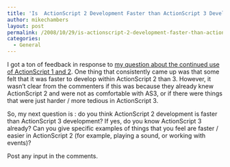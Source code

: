 ```yaml
---
title: 'Is  ActionScript 2 Development Faster than ActionScript 3 Development?'
author: mikechambers
layout: post
permalink: /2008/10/29/is-actionscript-2-development-faster-than-actionscript-3-development/
categories:
  - General
---
```



I got a ton of feedback in response to [my question about the continued use of ActionScript 1 and 2][1]. One thing that consistently came up was that some felt that it was faster to develop within ActionScript 2 than 3. However, it wasn&#8217;t clear from the commenters if this was because they already knew ActionScript 2 and were not as comfortable with AS3, or if there were things that were just harder / more tedious in ActionScript 3.

So, my next question is : do you think ActionScript 2 development is faster than ActionScript 3 development? If yes, do you know ActionScript 3 already? Can you give specific examples of things that you feel are faster / easier in ActionScript 2 (for example, playing a sound, or working with events)?

Post any input in the comments.

 [1]: http://www.mikechambers.com/blog/2008/10/24/are-you-still-using-actionscript-2-or-1/